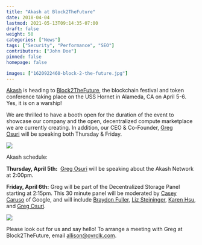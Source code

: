 ```yaml
---
title: "Akash at Block2TheFuture"
date: 2018-04-04
lastmod: 2021-05-13T09:14:35-07:00
draft: false
weight: 50
categories: ["News"]
tags: ["Security", "Performance", "SEO"]
contributors: ["John Doe"]
pinned: false
homepage: false

images: ["1620922460-block-2-the-future.jpg"]
---
```

[Akash](https://akash.network/) is heading to [Block2TheFuture](https://www.block2thefuture.com/), the blockchain festival and token conference taking place on the USS Hornet in Alameda, CA on April 5-6.  Yes, it is on a warship!

We are thrilled to have a booth open for the duration of the event to showcase our company and the open, decentralized compute marketplace we are currently creating. In addition, our CEO & Co-Founder, [Greg Osuri](https://www.block2thefuture.com/speaker/greg-osuri/147) will be speaking both Thursday & Friday.

![](https://www.datocms-assets.com/45776/1620922421-logo.png)

Akash schedule:

**Thursday, April 5th:**  [Greg Osuri](https://www.block2thefuture.com/speaker/greg-osuri/147) will be speaking about the Akash Network at 2:00pm.

**Friday, April 6th:** Greg will be part of the Decentralized Storage Panel starting at 2:15pm. This 30 minute panel will be moderated by [Casey Caruso](https://www.block2thefuture.com/speaker/casey-caruso/153) of Google, and will include [Braydon Fuller](https://www.block2thefuture.com/speaker/braydon-fuller/126), [Liz Steininger](https://www.block2thefuture.com/speaker/liz-steininger/45), [Karen Hsu](https://www.block2thefuture.com/speaker/karen-hsu/42), and [Greg Osuri](https://www.block2thefuture.com/speaker/greg-osuri/147).

![](https://www.datocms-assets.com/45776/1620922431-ismailbrochurefold01-1.jpg)

Please look out for us and say hello! To arrange a meeting with Greg at Block2TheFuture, email allison@ovrclk.com.